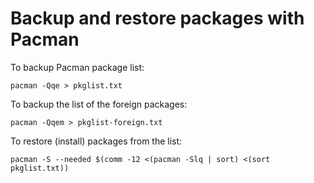 # Backup and restore packages with Pacman

To backup Pacman package list:

```
pacman -Qqe > pkglist.txt
```

To backup the list of the foreign packages:

```
pacman -Qqem > pkglist-foreign.txt
```

To restore (install) packages from the list:

```
pacman -S --needed $(comm -12 <(pacman -Slq | sort) <(sort pkglist.txt))
```

